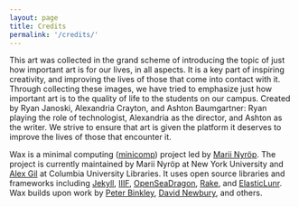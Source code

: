 ```yaml
---
layout: page
title: Credits
permalink: '/credits/'
---
```


This art was collected in the grand scheme of introducing the topic of just how important art is for our lives, in all aspects. It is a key part of inspiring creativity, and improving the lives of those that come into contact with it. Through collecting these images, we have tried to emphasize just how important art is to the quality of life to the students on our campus. Created by Ryan Janoski, Alexandria Crayton, and Ashton Baumgartner: Ryan playing the role of technologist, Alexandria as the director, and Ashton as the writer. We strive to ensure that art is given the platform it deserves to improve the lives of those that encounter it. 


Wax is a minimal computing ([minicomp](https://github.com/minicomp)) project led by [Marii Nyröp](http://marii.info/). The project is currently maintained by Marii Nyröp at New York University and [Alex Gil](https://github.com/elotroalex) at Columbia University Libraries. It uses open source libraries and frameworks including [Jekyll](https://jekyllrb.com), [IIIF](http://iiif.io), [OpenSeaDragon](https://openseadragon.github.io/), [Rake](https://ruby.github.io/rake/), and [ElasticLunr](http://elasticlunr.com/). Wax builds upon work by [Peter Binkley](https://github.com/pbinkley), [David Newbury](https://github.com/workergnome), and others.


